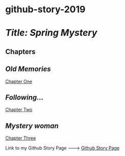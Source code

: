# github-story-2019

# **_Title: Spring Mystery_**


## Chapters

## **_Old Memories_**
[Chapter One](Chapter01.md)

## **_Following..._**
[Chapter Two](Chapter02.md)

## **_Mystery woman_**
[Chapter Three](Chapter03.md)

Link to my Github Story Page ---> [Github Story Page](https://b00083583.github.io/github-story-2019/)
